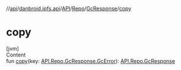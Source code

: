 //[api](../../../../index.md)/[danbroid.ipfs.api](../../../index.md)/[API](../../index.md)/[Repo](../index.md)/[GcResponse](index.md)/[copy](copy.md)



# copy  
[jvm]  
Content  
fun [copy](copy.md)(key: [API.Repo.GcResponse.GcError](-gc-error/index.md)): [API.Repo.GcResponse](index.md)  



